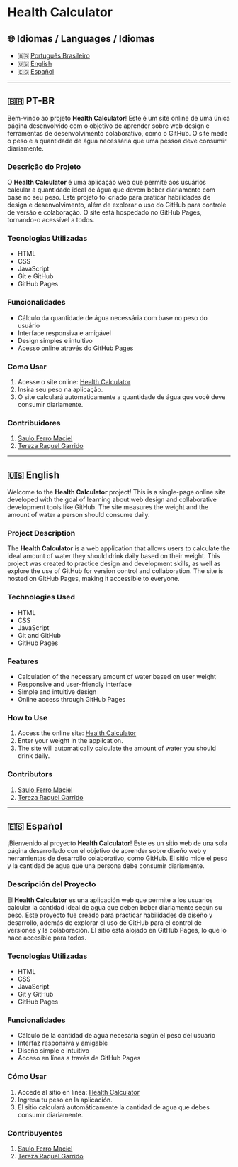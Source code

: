 # Health Calculator

## 🌐 Idiomas / Languages / Idiomas

- 🇧🇷 [Português Brasileiro](#-pt-br)
- 🇺🇸 [English](#-english)
- 🇪🇸 [Español](#-español)

---

## 🇧🇷 PT-BR

Bem-vindo ao projeto **Health Calculator**! Este é um site online de uma única página desenvolvido com o objetivo de aprender sobre web design e ferramentas de desenvolvimento colaborativo, como o GitHub. O site mede o peso e a quantidade de água necessária que uma pessoa deve consumir diariamente.

### Descrição do Projeto

O **Health Calculator** é uma aplicação web que permite aos usuários calcular a quantidade ideal de água que devem beber diariamente com base no seu peso. Este projeto foi criado para praticar habilidades de design e desenvolvimento, além de explorar o uso do GitHub para controle de versão e colaboração. O site está hospedado no GitHub Pages, tornando-o acessível a todos.

### Tecnologias Utilizadas

- HTML
- CSS
- JavaScript
- Git e GitHub
- GitHub Pages

### Funcionalidades

- Cálculo da quantidade de água necessária com base no peso do usuário
- Interface responsiva e amigável
- Design simples e intuitivo
- Acesso online através do GitHub Pages

### Como Usar

1. Acesse o site online: [Health Calculator](https://seu-usuario.github.io/health-calculator/)
2. Insira seu peso na aplicação.
3. O site calculará automaticamente a quantidade de água que você deve consumir diariamente.

### Contribuidores

1. [Saulo Ferro Maciel](https://br.linkedin.com/in/saulo-ferro-maciel-74b65a1b8)
2. [Tereza Raquel Garrido](https://br.linkedin.com/in/tereza-raquel-346b761a9)

---

## 🇺🇸 English

Welcome to the **Health Calculator** project! This is a single-page online site developed with the goal of learning about web design and collaborative development tools like GitHub. The site measures the weight and the amount of water a person should consume daily.

### Project Description

The **Health Calculator** is a web application that allows users to calculate the ideal amount of water they should drink daily based on their weight. This project was created to practice design and development skills, as well as explore the use of GitHub for version control and collaboration. The site is hosted on GitHub Pages, making it accessible to everyone.

### Technologies Used

- HTML
- CSS
- JavaScript
- Git and GitHub
- GitHub Pages

### Features

- Calculation of the necessary amount of water based on user weight
- Responsive and user-friendly interface
- Simple and intuitive design
- Online access through GitHub Pages

### How to Use

1. Access the online site: [Health Calculator](https://seu-usuario.github.io/health-calculator/)
2. Enter your weight in the application.
3. The site will automatically calculate the amount of water you should drink daily.

### Contributors

1. [Saulo Ferro Maciel](https://linkedin.com/in/saulo-ferro-maciel-74b65a1b8)
2. [Tereza Raquel Garrido](https://linkedin.com/in/tereza-raquel-346b761a9)

---

## 🇪🇸 Español

¡Bienvenido al proyecto **Health Calculator**! Este es un sitio web de una sola página desarrollado con el objetivo de aprender sobre diseño web y herramientas de desarrollo colaborativo, como GitHub. El sitio mide el peso y la cantidad de agua que una persona debe consumir diariamente.

### Descripción del Proyecto

El **Health Calculator** es una aplicación web que permite a los usuarios calcular la cantidad ideal de agua que deben beber diariamente según su peso. Este proyecto fue creado para practicar habilidades de diseño y desarrollo, además de explorar el uso de GitHub para el control de versiones y la colaboración. El sitio está alojado en GitHub Pages, lo que lo hace accesible para todos.

### Tecnologías Utilizadas

- HTML
- CSS
- JavaScript
- Git y GitHub
- GitHub Pages

### Funcionalidades

- Cálculo de la cantidad de agua necesaria según el peso del usuario
- Interfaz responsiva y amigable
- Diseño simple e intuitivo
- Acceso en línea a través de GitHub Pages

### Cómo Usar

1. Accede al sitio en línea: [Health Calculator](https://seu-usuario.github.io/health-calculator/)
2. Ingresa tu peso en la aplicación.
3. El sitio calculará automáticamente la cantidad de agua que debes consumir diariamente.

### Contribuyentes

1. [Saulo Ferro Maciel](https://linkedin.com/in/saulo-ferro-maciel-74b65a1b8)
2. [Tereza Raquel Garrido](https://linkedin.com/in/tereza-raquel-346b761a9)
